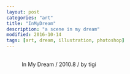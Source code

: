 ```yaml
---
layout: post
categories: "art"
title: "InMyDream"
description: "a scene in my dream"
modified: 2016-10-14
tags: [art, dream, illustration, photoshop]
---
```


<figure class="half">
	<a href="{{ site.url }}/images/post/art/Inmydream.png"><img src="{{ site.url }}/images/post/art/Inmydream.png" alt=""></a>
	<a href="{{ site.url }}/images/post/art/Inmydream2.png"><img src="{{ site.url }}/images/post/art/Inmydream2.png" alt=""></a>
	<figcaption>In My Dream / 2010.8 / by tigi</figcaption>
</figure>
